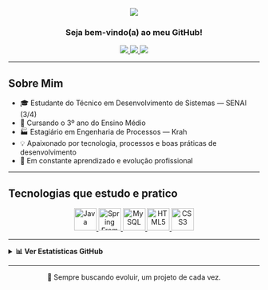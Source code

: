 <p align="center">
  <img src="https://capsule-render.vercel.app/api?type=waving&color=FFFFFF,50:2C5364,100:203A43&height=150&section=header&text=Carlos%20Jhonne&fontSize=40&fontAlign=center&animation=fadeIn&fontColor=FFFFFF" />
</p>

<h3 align="center">Seja bem-vindo(a) ao meu GitHub!</h3>

<div align="center">
  
  <a href="mailto:carlosjhonne7@gmail.com">
    <img src="https://img.shields.io/badge/Gmail-D14836?style=for-the-badge&logo=gmail&logoColor=white" />
  </a>
  <a href="https://www.linkedin.com/in/carlos-jhonne/">
    <img src="https://img.shields.io/badge/LinkedIn-0077B5?style=for-the-badge&logo=linkedin&logoColor=white" />
  </a>
  <a href="https://www.instagram.com/carlos_jhonness/">
    <img src="https://img.shields.io/badge/Instagram-E4405F?style=for-the-badge&logo=instagram&logoColor=white" />
  </a>

</div>

---

## Sobre Mim

- 🎓 Estudante do Técnico em Desenvolvimento de Sistemas — SENAI (3/4)  
- 🎒 Cursando o 3º ano do Ensino Médio  
- 🏭 Estagiário em Engenharia de Processos — Krah  
- 💡 Apaixonado por tecnologia, processos e boas práticas de desenvolvimento  
- 🚀 Em constante aprendizado e evolução profissional  
---

## Tecnologias que estudo e pratico

<div align="center">
 <div align="center"> <a href="https://www.google.com/search?q=o+que+é+Java" target="_blank"> <img src="https://cdn.jsdelivr.net/gh/devicons/devicon/icons/java/java-original.svg" width="45px" title="Java" /> </a> <a href="https://www.google.com/search?q=o+que+é+Spring+Framework" target="_blank"> <img src="https://cdn.jsdelivr.net/gh/devicons/devicon/icons/spring/spring-original.svg" width="45px" title="Spring Framework" /> </a> <a href="https://www.google.com/search?q=o+que+é+MySQL" target="_blank"> <img src="https://cdn.jsdelivr.net/gh/devicons/devicon/icons/mysql/mysql-original.svg" width="45px" title="MySQL" /> </a> <a href="https://www.google.com/search?q=o+que+é+HTML5" target="_blank"> <img src="https://cdn.jsdelivr.net/gh/devicons/devicon/icons/html5/html5-original.svg" width="45px" title="HTML5" /> </a> <a href="https://www.google.com/search?q=o+que+é+CSS3" target="_blank"> <img src="https://cdn.jsdelivr.net/gh/devicons/devicon/icons/css3/css3-original.svg" width="45px" title="CSS3" /> </a> </div>
</div>

---

<details>
  <summary><strong>📊 Ver Estatísticas GitHub</strong></summary>

  <div align="center">
    <img height="140em" src="https://github-readme-stats.vercel.app/api?username=JhonneSB&show_icons=true&theme=radical&border_radius=15&hide_title=true" alt="GitHub Stats"/>
    <img height="140em" src="https://github-readme-stats.vercel.app/api/top-langs/?username=JhonneSB&layout=compact&langs_count=6&theme=radical&border_radius=15" alt="Top Languages"/>
  </div>

</details>

---

<p align="center">🚀 Sempre buscando evoluir, um projeto de cada vez.</p>


